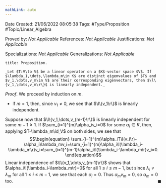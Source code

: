```yaml
---
mathLink: auto
---
```


<div class="topSpace"></div>

Date Created: 21/06/2022 08:05:38
Tags: #Type/Proposition #Topic/Linear_Algebra

Proved by: _Not Applicable_
References: _Not Applicable_
Justifications: _Not Applicable_

Specializations: _Not Applicable_
Generalizations: _Not Applicable_

``` ad-Proposition
title: Proposition.

_Let $T:V\to V$ be a linear operator on a $K$-vector space $V$. If $\lambda_1,\dots,\lambda_m\in K$ are distinct eigenvalues of $T$ and $v_1,\dots,v_m\in V$ are their corresponding eigenvectors, then $\l\{v_1,\dots,v_m\r\}$ is linearly independent._

```

_Proof_. We proceed by induction on $m$.
* If $m=1$, then, since $v_1\neq0$, we see that $\l\{v_1\r\}$ is linearly independent.

Suppose now that $\l\{v_1,\dots,v_{m-1}\r\}$ is linearly independent for some $m-1\geq1$. If $\sum_{i=1}^{m}\alpha_iv_i=0$ for some $\alpha_i\in K$, then, applying $T-\lambda_m\id_V$ on both sides, we see that
$$\begin{equation}
    \sum_{i=1}^{m}\alpha_iT\l(v_i\r)-\alpha_i\lambda_mv_i=\sum_{i=1}^{m}\alpha_i\l(\lambda_i-\lambda_m\r)v_i=\sum_{i=1}^{m-1}\alpha_i\l(\lambda_i-\lambda_m\r)v_i=0.
\end{equation}$$
Linear independence of $\l\{v_1,\dots,v_{m-1}\r\}$ shows that $\alpha_i\l(\lambda_i-\lambda_m\r)=0$ for all $1\leq i\leq m-1$, but since $\lambda_i\neq\lambda_m$ for all $1\leq i\leq m-1$, we see that each $\alpha_i=0$. Thus $\alpha_mv_m=0$, so $\alpha_m=0$ too.<span style="float:right;">$\blacksquare$</span>
